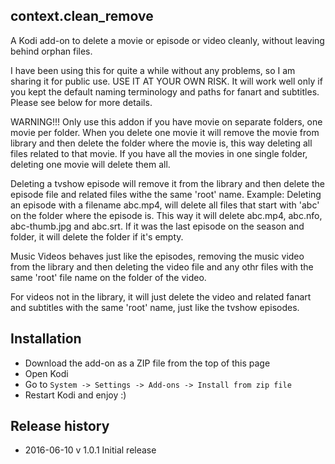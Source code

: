 context.clean_remove
--------------------

A Kodi add-on to delete a movie or episode or video cleanly, without leaving behind orphan files.

I have been using this for quite a while without any problems, so I am sharing it for public use. USE IT AT YOUR OWN RISK.
It will work well only if you kept the default naming terminology and paths for fanart and subtitles. Please see below for more details.

WARNING!!!
Only use this addon if you have movie on separate folders, one movie per folder. When you delete one movie it will remove the movie from library and then delete the folder where the movie is, this way deleting all files related to that movie.
If you have all the movies in one single folder, deleting one movie will delete them all.

Deleting a tvshow episode will remove it from the library and then delete the episode file and related files withe the same 'root' name.
Example: Deleting an episode with a filename abc.mp4, will delete all files that start with 'abc' on the folder where the episode is.
This way it will delete abc.mp4, abc.nfo, abc-thumb.jpg and abc.srt.
If it was the last episode on the season and folder, it will delete the folder if it's empty.

Music Videos behaves just like the episodes, removing the music video from the library and then deleting the video file and any othr files with the same 'root' file name on the folder of the video.

For videos not in the library, it will just delete the video and related fanart and subtitles with the same 'root' name, just like the tvshow episodes.

Installation
------------

 - Download the add-on as a ZIP file from the top of this page
 - Open Kodi
 - Go to `System -> Settings -> Add-ons -> Install from zip file`
 - Restart Kodi and enjoy :)
 
Release history
---------------
  * 2016-06-10 v 1.0.1 Initial release
